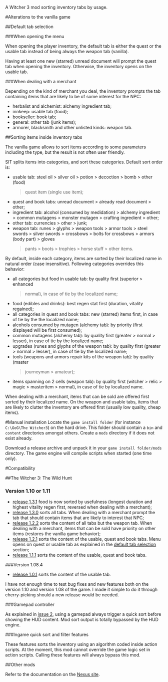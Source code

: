 A Witcher 3 mod sorting inventory tabs by usage.

#Alterations to the vanilla game

##Default tab selection

###When opening the menu

When opening the player inventory, the default tab is either the quest or the
usable tab instead of being always the weapon tab (vanilla).

Having at least one new (starred) unread document will prompt the quest tab
when opening the inventory. Otherwise, the inventory opens on the usable tab.

###When dealing with a merchant

Depending on the kind of merchant you deal, the inventory prompts the tab
containing items that are likely to be of some interest for the NPC:

- herbalist and alchemist: alchemy ingredient tab;
- innkeep: usable tab (food);
- bookseller: book tab;
- general: other tab (junk items);
- armorer, blacksmith and other unlisted kinds: weapon tab.

##Sorting items inside inventory tabs

The vanilla game allows to sort items according to some parameters including
the type, but the result is not often user friendly.

SIT splits items into categories, and sort these categories. Default sort order
is:

- usable tab: steel oil > silver oil > potion > decoction > bomb > other (food)
  > quest item (single use item);
- quest and book tabs: unread document > already read document > other;
- ingredient tab: alcohol (consumed by medidation) > alchemy ingredient >
  common mutagens > monster mutagen > crafting ingredient > other;
- other tab: currencies > other > junk;
- weapon tab: runes > glyphs > weapon tools > armor tools > steel swords >
  silver swords > crossbows > bolts for crossbows > armors (body part) > gloves
  > pants > boots > trophies > horse stuff > other items.

By default, inside each category, items are sorted by their localized name in
natural order (case insensitive). Following categories overrides this behavior:

- all categories but food in usable tab: by quality first (superior > enhanced
  > normal), in case of tie by the localized name;
- food (edibles and drinks): best regen stat first (duration, vitality
  regained);
- all categories in quest and book tabs: new (starred) items first, in case of
  tie by the the localized name;
- alcohols consumed by mutagen (alchemy tab): by priority (first displayed will
  be first consumed);
- common mutagens (alchemy tab): by quality first (greater > normal > lesser),
  in case of tie by the localized name;
- upgrades (runes and glyphs of the weapon tab): by quality first (greater >
  normal > lesser), in case of tie by the localized name;
- tools (weapons and armors repair kits of the weapon tab): by quality (master
  > journeyman > amateur);
- items spanning on 2 cells (weapon tab): by quality first (witcher > relic >
  magic > masteritem > normal), in case of tie by localized name.

When dealing with a merchant, items that can be sold are offered first sorted
by their localized name. On the weapon and usable tabs, items that are likely
to clutter the inventory are offered first (usually low quality, cheap items).

#Manual installation
Locate the `game install folder` (for instance `C:\GoG\The Witcher3`) on the
hard drive. This folder should contain a `bin` and `content` directories
amongst others.  Create a `mods` directory if it does not exist already.

Download a release archive and unpack it in your `game install folder/mods`
directory. The game engine will compile scripts when started (one time only).

#Compatibility

##The Witcher 3: The Wild Hunt

### Version 1.10 or 1.11

- [release 1.3.1][1.3.1] food is now sorted by usefulness (longest duration and
  highest vitality regen first, reversed when dealing with a merchant);
- [release 1.3.0][1.3.0] sorts all tabs. When dealing with a merchant prompt
  the tab that should contain items that are likely to interest that NPC;
- [release 1.2.2][1.2.2] sorts the content of all tabs but the weapon tab. When
  dealing with a merchant, items that can be sold have priority on other items
  (restores the vanilla game behavior);
- [release 1.2.1][1.2.1] sorts the content of the usable, quest and book tabs.
  Menu opens on quest or usable tab as explained in the [default tab
  selection](#default-tab-selection) section;
- [release 1.1.1][1.1.1] sorts the content of the usable, quest and book tabs.

###Version 1.08.4

- [release 1.0.1][1.0.1] sorts the content of the usable tab.

I have not enough time to test bug fixes and new features both on the version
1.10 and version 1.08 of the game. I made it simple to do it through
cherry-picking should a new release would be needed.

###Gamepad controller

As explained in [issue 2][issue_2], using a gamepad always trigger a quick sort
before showing the HUD content. Mod sort output is totally bypassed by the HUD
engine.

###Ingame quick sort and filter features

These features sorts the inventory using an algorithm coded inside action
scripts. At the moment, this mod cannot override the game logic set in action
scripts. Calling these features will always bypass this mod.

##Other mods

Refer to the documentation on the [Nexus site][nexus].

[1.3.1]: https://github.com/pbarnoux/modSortedInventoryTabs/releases/tag/1.3.1
[1.3.0]: https://github.com/pbarnoux/modSortedInventoryTabs/releases/tag/1.3.0
[1.2.2]: https://github.com/pbarnoux/modSortedInventoryTabs/releases/tag/1.2.2
[1.2.1]: https://github.com/pbarnoux/modSortedInventoryTabs/releases/tag/1.2.1
[1.1.1]: https://github.com/pbarnoux/modSortedInventoryTabs/releases/tag/1.1.1
[1.0.1]: https://github.com/pbarnoux/modSortedInventoryTabs/releases/tag/1.0.1
[nexus]: http://www.nexusmods.com/witcher3/mods/770/?
[issue_2]: https://github.com/pbarnoux/modSortedInventoryTabs/issues/2

